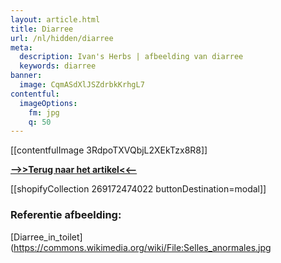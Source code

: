 ```yaml
---
layout: article.html
title: Diarree
url: /nl/hidden/diarree
meta:
  description: Ivan's Herbs | afbeelding van diarree
  keywords: diarree
banner:
  image: CqmASdXlJSZdrbkKrhgL7
contentful:
  imageOptions:
    fm: jpg
    q: 50
---
```

[[contentfulImage 3RdpoTXVQbjL2XEkTzx8R8]]

[**-->>Terug naar het artikel<<--**](#https://insights.ivansherbs.com/nl/artikel/een-probleem-waar-je-niet-graag-mee-rondloopt#terug_en_lees_verder_diarree)

[[shopifyCollection 269172474022 buttonDestination=modal]]

### Referentie afbeelding:
[Diarree_in_toilet](https://commons.wikimedia.org/wiki/File:Selles_anormales.jpg
